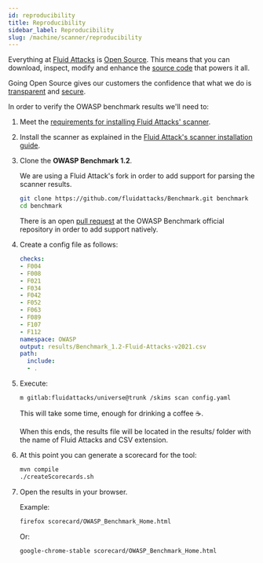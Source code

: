 ```yaml
---
id: reproducibility
title: Reproducibility
sidebar_label: Reproducibility
slug: /machine/scanner/reproducibility
---
```


Everything at [Fluid Attacks](https://fluidattacks.com)
is [Open Source](https://opensource.com/resources/what-open-source).
This means that you can download,
inspect, modify and enhance the
[source code](https://gitlab.com/fluidattacks/universe)
that powers it all.

Going Open Source
gives our customers the confidence
that what we do is
[transparent](https://fluidattacks.com/about-us/values/)
and [secure](https://docs.fluidattacks.com/about/security/).

In order to verify
the OWASP benchmark results
we'll need to:

1. Meet the
    [requirements for installing Fluid Attacks' scanner](/machine/scanner/plans/foss#requirements).

1. Install the scanner
    as explained in the
    [Fluid Attack's scanner installation guide](/machine/scanner/plans/foss#installing).

1. Clone the **OWASP Benchmark 1.2**.

    We are using a Fluid Attack's fork
    in order to add support
    for parsing the scanner results.

    ```bash
    git clone https://github.com/fluidattacks/Benchmark.git benchmark
    cd benchmark
    ```

    There is an open
    [pull request](https://github.com/OWASP-Benchmark/BenchmarkJava/pull/146)
    at the OWASP Benchmark official repository
    in order to add support natively.

1. Create a config file as follows:

    ```yaml title="config.yaml"
    checks:
    - F004
    - F008
    - F021
    - F034
    - F042
    - F052
    - F063
    - F089
    - F107
    - F112
    namespace: OWASP
    output: results/Benchmark_1.2-Fluid-Attacks-v2021.csv
    path:
      include:
      - .
    ```

1. Execute:

    ```bash
    m gitlab:fluidattacks/universe@trunk /skims scan config.yaml
    ```

    This will take some time,
    enough for drinking a coffee &#x2615;.

    When this ends,
    the results file will be located
    in the results/ folder
    with the name of Fluid Attacks
    and CSV extension.

1. At this point you can generate
    a scorecard for the tool:

    ```bash
    mvn compile
    ./createScorecards.sh
    ```

1. Open the results in your browser.

    Example:

    ```bash
    firefox scorecard/OWASP_Benchmark_Home.html
    ```

    Or:

    ```bash
    google-chrome-stable scorecard/OWASP_Benchmark_Home.html
    ```
